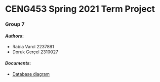 # CENG453 Spring 2021 Term Project
### Group 7
#### *Authors*:
- Rabia Varol 2237881
- Doruk Gerçel 2310027

#### *Documents*:
- [Database diagram](http://144.122.71.168:8080/doruk.gercel/group7/src/master/documents/Database%20diagram.png) 